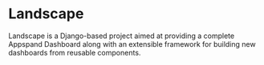# Landscape

Landscape is a Django-based project aimed at providing a complete Appspand Dashboard
along with an extensible framework for building new dashboards from reusable components.
